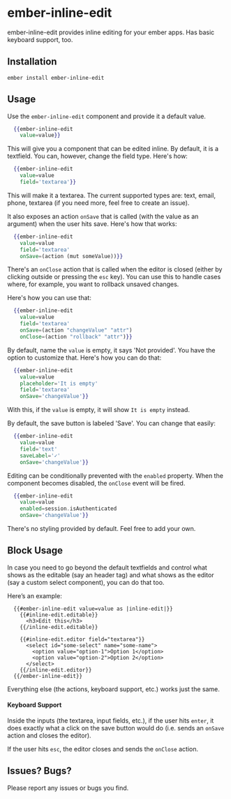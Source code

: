 # ember-inline-edit

ember-inline-edit provides inline editing for your ember apps. Has basic keyboard support, too.

## Installation

`ember install ember-inline-edit`

## Usage

Use the `ember-inline-edit` component and provide it a default value.

```handlebars
  {{ember-inline-edit
    value=value}}
```

This will give you a component that can be edited inline. By default, it is a textfield. You can, however, change the field type. Here's how:

```handlebars
  {{ember-inline-edit
    value=value
    field='textarea'}}
```

This will make it a textarea. The current supported types are: text, email, phone, textarea (if you need more, feel free to create an issue).

It also exposes an action `onSave` that is called (with the value as an argument) when the user hits save. Here's how that works:

```handlebars
  {{ember-inline-edit
    value=value
    field='textarea'
    onSave=(action (mut someValue))}}
```

There's an `onClose` action that is called when the editor is closed (either by clicking outside or pressing the `esc` key). You can use this to handle cases where, for example, you want to rollback unsaved changes.

Here's how you can use that:

```handlebars
  {{ember-inline-edit
    value=value
    field='textarea'
    onSave=(action "changeValue" "attr")
    onClose=(action "rollback" "attr")}}
```

By default, name the `value` is empty, it says 'Not provided'. You have the option to customize that. Here's how you can do that:

```handlebars
  {{ember-inline-edit
    value=value
    placeholder='It is empty'
    field='textarea'
    onSave='changeValue'}}
```

With this, if the `value` is empty, it will show `It is empty` instead.

By default, the save button is labeled 'Save'. You can change that easily:

```handlebars
  {{ember-inline-edit
    value=value
    field='text'
    saveLabel='✓'
    onSave='changeValue'}}
```

Editing can be conditionally prevented with the `enabled` property. When the component becomes disabled, the `onClose` event will be fired.

```handlebars
  {{ember-inline-edit
    value=value
    enabled=session.isAuthenticated
    onSave='changeValue'}}
```

There's no styling provided by default. Feel free to add your own.

## Block Usage

In case you need to go beyond the default textfields and control what shows as the editable (say an header tag) and what shows as the editor (say a custom select component), you can do that too.

Here’s an example:

```
  {{#ember-inline-edit value=value as |inline-edit|}}
    {{#inline-edit.editable}}
      <h3>Edit this</h3>
    {{/inline-edit.editable}}

    {{#inline-edit.editor field="textarea"}}
      <select id="some-select" name="some-name">
        <option value="option-1">Option 1</option>
        <option value="option-2">Option 2</option>
      </select>
    {{/inline-edit.editor}}
  {{/ember-inline-edit}}
```

Everything else (the actions, keyboard support, etc.) works just the same.

#### Keyboard Support

Inside the inputs (the textarea, input fields, etc.), if the user hits `enter`, it does exactly what a click on the save button would do (i.e. sends an `onSave` action and closes the editor).

If the user hits `esc`, the editor closes and sends the `onClose` action.

## Issues? Bugs?

Please report any issues or bugs you find.
